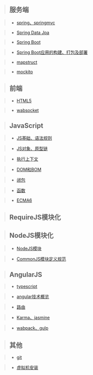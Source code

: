> ## __服务端__

> * [spring、springmvc]()

> * [Spring Data Jpa]()

> * [Spring Boot]()

> * [Spring Boot应用的构建、打包及部署]()

> * [mapstruct]()

> * [mockito]()

> ## __前端__

> * [HTML5]()

> * [wabsocket]()

> ## __JavaScript__

> * [JS基础、语法规则](https://github.com/IFYOUUUU/Blog/blob/master/studynote/javascript/js-scope-of-vareable.md)

> * [JS对象、原型链](https://github.com/IFYOUUUU/Blog/blob/master/studynote/javascript/javascript-object.md)

> * [执行上下文](https://github.com/IFYOUUUU/Blog/blob/master/studynote/javascript/javascript-context.md)

> * [DOM和BOM](https://github.com/IFYOUUUU/Blog/blob/master/studynote/javascript/javascript-DOM-BOM.md)

> * [闭包](https://github.com/IFYOUUUU/Blog/blob/master/studynote/javascript/javascript-closure.md)

> * [函数](https://github.com/IFYOUUUU/Blog/blob/master/studynote/javascript/javascript-function.md)

> * [ECMA6](https://github.com/IFYOUUUU/Blog/blob/master/studynote/javascript/ECNAScript6.md)

> ## __RequireJS模块化__

> ## __NodeJS模块化__

> * [NodeJS模块](https://github.com/IFYOUUUU/Blog/blob/master/studynote/NodeJS%E6%A8%A1%E5%9D%97%E5%8C%96/NodeJS.md)

> * [CommonJS模块定义规范](https://github.com/IFYOUUUU/Blog/blob/master/studynote/NodeJS%E6%A8%A1%E5%9D%97%E5%8C%96/CommonJS.md) 

> ## __AngularJS__

> * [typescript](https://github.com/IFYOUUUU/Blog/blob/master/studynote/TypeScript/typescript.md)

> * [angular技术概览]()

> * [路由]()

> * [Karma、jasmine]()

> * [wabpack、gulp]()

> ## __其他__

> * [git]()

> * [虚拟机安装]()
